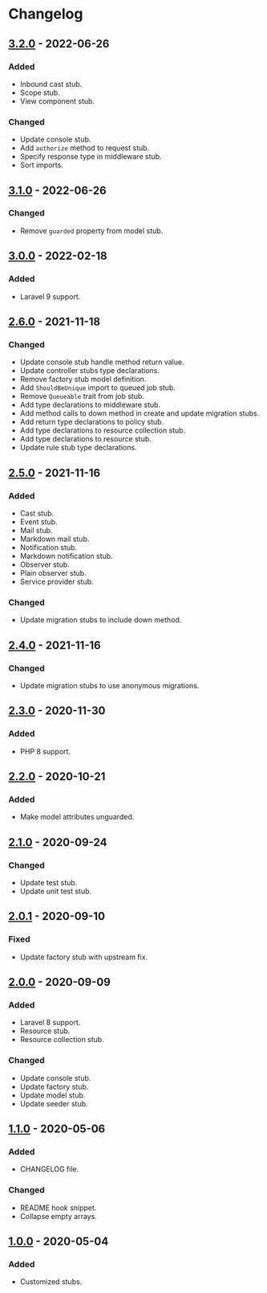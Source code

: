# Changelog

## [3.2.0] - 2022-06-26

### Added

- Inbound cast stub.
- Scope stub.
- View component stub.

### Changed

- Update console stub.
- Add `authorize` method to request stub.
- Specify response type in middleware stub.
- Sort imports.

## [3.1.0] - 2022-06-26

### Changed

- Remove `guarded` property from model stub.

## [3.0.0] - 2022-02-18

### Added

- Laravel 9 support.

## [2.6.0] - 2021-11-18

### Changed

- Update console stub handle method return value.
- Update controller stubs type declarations.
- Remove factory stub model definition.
- Add `ShouldBeUnique` import to queued job stub.
- Remove `Queueable` trait from job stub.
- Add type declarations to middleware stub.
- Add method calls to down method in create and update migration stubs.
- Add return type declarations to policy stub.
- Add type declarations to resource collection stub.
- Add type declarations to resource stub.
- Update rule stub type declarations.

## [2.5.0] - 2021-11-16

### Added

- Cast stub.
- Event stub.
- Mail stub.
- Markdown mail stub.
- Notification stub.
- Markdown notification stub.
- Observer stub.
- Plain observer stub.
- Service provider stub.

### Changed

- Update migration stubs to include down method.

## [2.4.0] - 2021-11-16

### Changed

- Update migration stubs to use anonymous migrations.

## [2.3.0] - 2020-11-30

### Added

- PHP 8 support.

## [2.2.0] - 2020-10-21

### Added

- Make model attributes unguarded.

## [2.1.0] - 2020-09-24

### Changed

- Update test stub.
- Update unit test stub.

## [2.0.1] - 2020-09-10

### Fixed

- Update factory stub with upstream fix.

## [2.0.0] - 2020-09-09

### Added

- Laravel 8 support.
- Resource stub.
- Resource collection stub.

### Changed

- Update console stub.
- Update factory stub.
- Update model stub.
- Update seeder stub.

## [1.1.0] - 2020-05-06

### Added

- CHANGELOG file.

### Changed

- README hook snippet.
- Collapse empty arrays.

## [1.0.0] - 2020-05-04

### Added

- Customized stubs.

[3.2.0]: https://github.com/zepfietje/laravel-stubs/releases/tag/3.2.0
[3.1.0]: https://github.com/zepfietje/laravel-stubs/releases/tag/3.1.0
[3.0.0]: https://github.com/zepfietje/laravel-stubs/releases/tag/3.0.0
[2.6.0]: https://github.com/zepfietje/laravel-stubs/releases/tag/2.6.0
[2.5.0]: https://github.com/zepfietje/laravel-stubs/releases/tag/2.5.0
[2.4.0]: https://github.com/zepfietje/laravel-stubs/releases/tag/2.4.0
[2.3.0]: https://github.com/zepfietje/laravel-stubs/releases/tag/2.3.0
[2.2.0]: https://github.com/zepfietje/laravel-stubs/releases/tag/2.2.0
[2.1.0]: https://github.com/zepfietje/laravel-stubs/releases/tag/2.1.0
[2.0.1]: https://github.com/zepfietje/laravel-stubs/releases/tag/2.0.1
[2.0.0]: https://github.com/zepfietje/laravel-stubs/releases/tag/2.0.0
[1.1.0]: https://github.com/zepfietje/laravel-stubs/releases/tag/1.1.0
[1.0.0]: https://github.com/zepfietje/laravel-stubs/releases/tag/1.0.0
